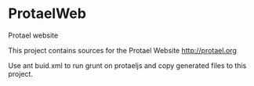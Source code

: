 ProtaelWeb
==========

Protael website

This project contains sources for the Protael Website http://protael.org

Use ant buid.xml to run grunt on protaeljs and copy generated files to this project.
